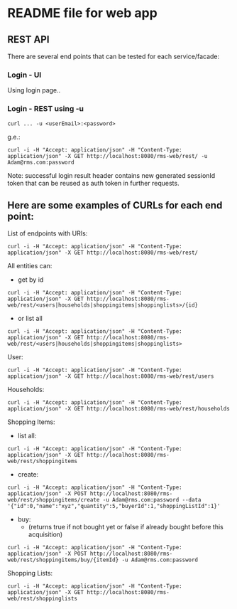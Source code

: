 # README file for web app

## REST API

There are several end points that can be tested for each service/facade:

### Login - UI

Using login page..


### Login - REST using -u

```
curl ... -u <userEmail>:<password>
```

g.e.:

```
curl -i -H "Accept: application/json" -H "Content-Type: application/json" -X GET http://localhost:8080/rms-web/rest/ -u Adam@rms.com:password
```

Note: successful login result header contains new generated sessionId token that can be reused as auth token in further requests.

## Here are some examples of CURLs for each end point: 

List of endpoints with URIs:


```
curl -i -H "Accept: application/json" -H "Content-Type: application/json" -X GET http://localhost:8080/rms-web/rest/
```

All entities can:

- get by id

```
curl -i -H "Accept: application/json" -H "Content-Type: application/json" -X GET http://localhost:8080/rms-web/rest/<users|households|shoppingitems|shoppinglists>/{id}
```

- or list all

```
curl -i -H "Accept: application/json" -H "Content-Type: application/json" -X GET http://localhost:8080/rms-web/rest/<users|households|shoppingitems|shoppinglists>
```

User:

```
curl -i -H "Accept: application/json" -H "Content-Type: application/json" -X GET http://localhost:8080/rms-web/rest/users
```

Households:

```
curl -i -H "Accept: application/json" -H "Content-Type: application/json" -X GET http://localhost:8080/rms-web/rest/households
```

Shopping Items:

- list all:

```
curl -i -H "Accept: application/json" -H "Content-Type: application/json" -X GET http://localhost:8080/rms-web/rest/shoppingitems
```

- create:

```
curl -i -H "Accept: application/json" -H "Content-Type: application/json" -X POST http://localhost:8080/rms-web/rest/shoppingitems/create -u Adam@rms.com:password --data '{"id":0,"name":"xyz","quantity":5,"buyerId":1,"shoppingListId":1}'

```

- buy:
    - (returns true if not bought yet or false if already bought before this acquisition) 

```
curl -i -H "Accept: application/json" -H "Content-Type: application/json" -X POST http://localhost:8080/rms-web/rest/shoppingitems/buy/{itemId} -u Adam@rms.com:password
```



Shopping Lists:

```
curl -i -H "Accept: application/json" -H "Content-Type: application/json" -X GET http://localhost:8080/rms-web/rest/shoppinglists
```
